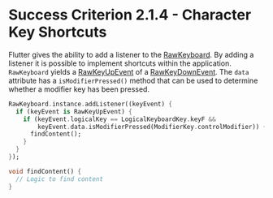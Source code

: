 # Success Criterion 2.1.4 - Character Key Shortcuts

Flutter gives the ability to add a listener to the [RawKeyboard](https://api.flutter.dev/flutter/services/RawKeyboard-class.html). By adding a listener it is possible to implement shortcuts within the application. `RawKeyboard` yields a [RawKeyUpEvent](https://api.flutter.dev/flutter/services/RawKeyUpEvent-class.html) of a [RawKeyDownEvent](https://api.flutter.dev/flutter/services/RawKeyDownEvent-class.html). The `data` attribute has a `isModifierPressed()` method that can be used to determine whether a modifier key has been pressed.

```dart
RawKeyboard.instance.addListener((keyEvent) {
  if (keyEvent is RawKeyUpEvent) {
    if (keyEvent.logicalKey == LogicalKeyboardKey.keyF &&
        keyEvent.data.isModifierPressed(ModifierKey.controlModifier)) {
      findContent();
    }
  }
});

void findContent() {
  // Logic to find content
}
```
